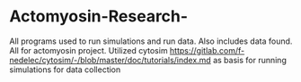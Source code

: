 # Actomyosin-Research-
All programs used to run simulations and run data. Also includes data found. All for actomyosin project.
Utilized cytosim https://gitlab.com/f-nedelec/cytosim/-/blob/master/doc/tutorials/index.md as basis for running simulations for data collection
